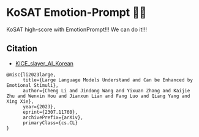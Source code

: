 # KoSAT Emotion-Prompt 🥼💊

KoSAT high-score with EmotionPrompt!!! We can do it!!!

## Citation

- [KICE_slayer_AI_Korean](https://github.com/NomaDamas/KICE_slayer_AI_Korean/tree/master)

```
@misc{li2023large,
      title={Large Language Models Understand and Can be Enhanced by Emotional Stimuli}, 
      author={Cheng Li and Jindong Wang and Yixuan Zhang and Kaijie Zhu and Wenxin Hou and Jianxun Lian and Fang Luo and Qiang Yang and Xing Xie},
      year={2023},
      eprint={2307.11760},
      archivePrefix={arXiv},
      primaryClass={cs.CL}
}
```